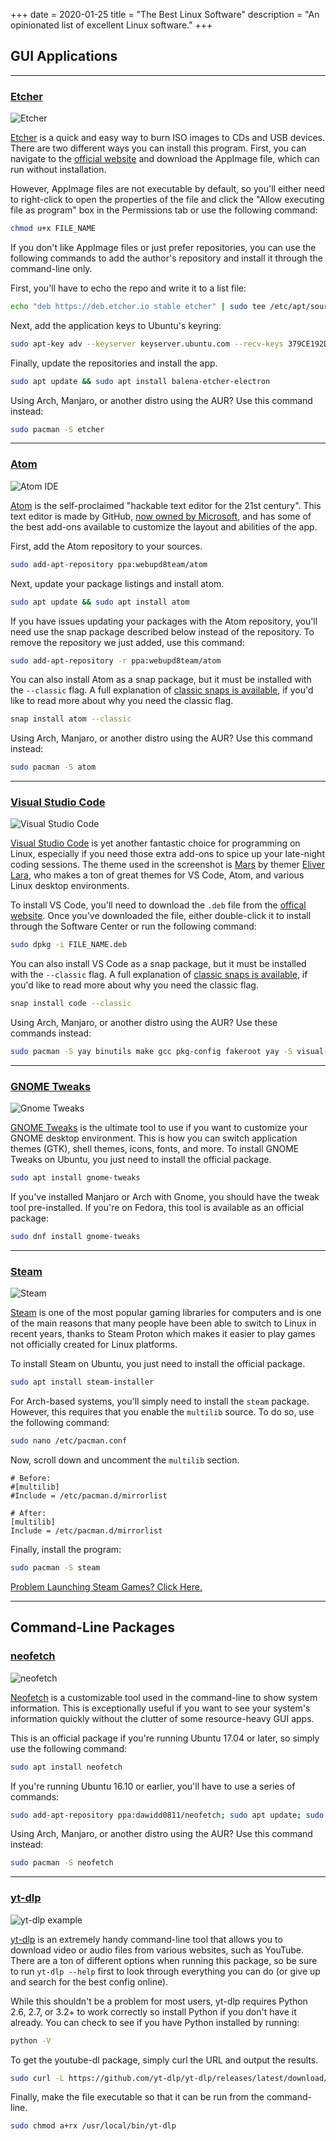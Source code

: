 +++
date = 2020-01-25
title = "The Best Linux Software"
description = "An opinionated list of excellent Linux software."
+++

## GUI Applications

---

### [Etcher](https://github.com/balena-io/etcher)

![Etcher](https://img.cleberg.io/blog/20200125-the-best-linux-software/etcher.png)

[Etcher](https://www.balena.io/etcher/) is a quick and easy way to burn ISO
images to CDs and USB devices. There are two different ways you can install this
program. First, you can navigate to the
[official website](https://www.balena.io/etcher/) and download the AppImage
file, which can run without installation.

However, AppImage files are not executable by default, so you'll either need to
right-click to open the properties of the file and click the "Allow executing
file as program" box in the Permissions tab or use the following command:

```bash
chmod u+x FILE_NAME
```

If you don't like AppImage files or just prefer repositories, you can use the
following commands to add the author's repository and install it through the
command-line only.

First, you'll have to echo the repo and write it to a list file:

```bash
echo "deb https://deb.etcher.io stable etcher" | sudo tee /etc/apt/sources.list.d/balena-etcher.list
```

Next, add the application keys to Ubuntu's keyring:

```bash
sudo apt-key adv --keyserver keyserver.ubuntu.com --recv-keys 379CE192D401AB61
```

Finally, update the repositories and install the app.

```bash
sudo apt update && sudo apt install balena-etcher-electron
```

Using Arch, Manjaro, or another distro using the AUR? Use this command instead:

```bash
sudo pacman -S etcher
```

---

### [Atom](https://atom.io)

![Atom IDE](https://img.cleberg.io/blog/20200125-the-best-linux-software/atom.png)

[Atom](https://atom.io) is the self-proclaimed "hackable text editor for the
21st century". This text editor is made by GitHub,
[now owned by Microsoft](https://news.microsoft.com/2018/06/04/microsoft-to-acquire-github-for-7-5-billion/),
and has some of the best add-ons available to customize the layout and abilities
of the app.

First, add the Atom repository to your sources.

```bash
sudo add-apt-repository ppa:webupd8team/atom
```

Next, update your package listings and install atom.

```bash
sudo apt update && sudo apt install atom
```

If you have issues updating your packages with the Atom repository, you'll need
use the snap package described below instead of the repository. To remove the
repository we just added, use this command:

```bash
sudo add-apt-repository -r ppa:webupd8team/atom
```

You can also install Atom as a snap package, but it must be installed with the
`--classic` flag. A full explanation of
[classic snaps is available](https://language-bash.com/blog/how-to-snap-introducing-classic-confinement),
if you'd like to read more about why you need the classic flag.

```bash
snap install atom --classic
```

Using Arch, Manjaro, or another distro using the AUR? Use this command instead:

```bash
sudo pacman -S atom
```

---

### [Visual Studio Code](https://code.visualstudio.com)

![Visual Studio Code](https://img.cleberg.io/blog/20200125-the-best-linux-software/vscode.png)

[Visual Studio Code](https://code.visualstudio.com) is yet another fantastic
choice for programming on Linux, especially if you need those extra add-ons to
spice up your late-night coding sessions. The theme used in the screenshot is
[Mars](https://marketplace.visualstudio.com/items?itemName=EliverLara.mars) by
themer [Eliver Lara](https://github.com/EliverLara), who makes a ton of great
themes for VS Code, Atom, and various Linux desktop environments.

To install VS Code, you'll need to download the `.deb` file from the
[offical website](https://code.visualstudio.com). Once you've downloaded the
file, either double-click it to install through the Software Center or run the
following command:

```bash
sudo dpkg -i FILE_NAME.deb
```

You can also install VS Code as a snap package, but it must be installed with
the `--classic` flag. A full explanation of
[classic snaps is available](https://language-bash.com/blog/how-to-snap-introducing-classic-confinement),
if you'd like to read more about why you need the classic flag.

```bash
snap install code --classic
```

Using Arch, Manjaro, or another distro using the AUR? Use these commands
instead:

```bash
sudo pacman -S yay binutils make gcc pkg-config fakeroot yay -S visual-studio-code-bin
```

---

### [GNOME Tweaks](https://gitlab.gnome.org/GNOME/gnome-tweaks)

![Gnome Tweaks](https://img.cleberg.io/blog/20200125-the-best-linux-software/gnome-tweaks.png)

[GNOME Tweaks](https://gitlab.gnome.org/GNOME/gnome-tweaks) is the ultimate tool
to use if you want to customize your GNOME desktop environment. This is how you
can switch application themes (GTK), shell themes, icons, fonts, and more. To
install GNOME Tweaks on Ubuntu, you just need to install the official package.

```bash
sudo apt install gnome-tweaks
```

If you've installed Manjaro or Arch with Gnome, you should have the tweak tool
pre-installed. If you're on Fedora, this tool is available as an official
package:

```bash
sudo dnf install gnome-tweaks
```

---

### [Steam](https://steampowered.com)

![Steam](https://img.cleberg.io/blog/20200125-the-best-linux-software/steam.png)

[Steam](https://steampowered.com) is one of the most popular gaming libraries
for computers and is one of the main reasons that many people have been able to
switch to Linux in recent years, thanks to Steam Proton which makes it easier to
play games not officially created for Linux platforms.

To install Steam on Ubuntu, you just need to install the official package.

```bash
sudo apt install steam-installer
```

For Arch-based systems, you'll simply need to install the `steam` package.
However, this requires that you enable the `multilib` source. To do so, use the
following command:

```bash
sudo nano /etc/pacman.conf
```

Now, scroll down and uncomment the `multilib` section.

```config
# Before:
#[multilib]
#Include = /etc/pacman.d/mirrorlist

# After:
[multilib]
Include = /etc/pacman.d/mirrorlist
```

Finally, install the program:

```bash
sudo pacman -S steam
```

[Problem Launching Steam Games? Click Here.](/blog/steam-on-ntfs-drives/)

---

## Command-Line Packages

### [neofetch](https://github.com/dylanaraps/neofetch)

![neofetch](https://img.cleberg.io/blog/20200125-the-best-linux-software/neofetch.png)

[Neofetch](https://github.com/dylanaraps/neofetch) is a customizable tool used
in the command-line to show system information. This is exceptionally useful if
you want to see your system's information quickly without the clutter of some
resource-heavy GUI apps.

This is an official package if you're running Ubuntu 17.04 or later, so simply
use the following command:

```bash
sudo apt install neofetch
```

If you're running Ubuntu 16.10 or earlier, you'll have to use a series of
commands:

```bash
sudo add-apt-repository ppa:dawidd0811/neofetch; sudo apt update; sudo apt install neofetch
```

Using Arch, Manjaro, or another distro using the AUR? Use this command instead:

```bash
sudo pacman -S neofetch
```

---

### [yt-dlp](https://github.com/yt-dlp/yt-dlp)

![yt-dlp example](https://img.cleberg.io/blog/20200125-the-best-linux-software/yt-dlp.png)

[yt-dlp](https://github.com/yt-dlp/yt-dlp) is an extremely handy command-line
tool that allows you to download video or audio files from various websites,
such as YouTube. There are a ton of different options when running this package,
so be sure to run `yt-dlp --help` first to look through everything you can do
(or give up and search for the best config online).

While this shouldn't be a problem for most users, yt-dlp requires Python 2.6,
2.7, or 3.2+ to work correctly so install Python if you don't have it already.
You can check to see if you have Python installed by running:

```bash
python -V
```

To get the youtube-dl package, simply curl the URL and output the results.

```bash
sudo curl -L https://github.com/yt-dlp/yt-dlp/releases/latest/download/yt-dlp -o /usr/local/bin/yt-dlp
```

Finally, make the file executable so that it can be run from the command-line.

```bash
sudo chmod a+rx /usr/local/bin/yt-dlp
```
